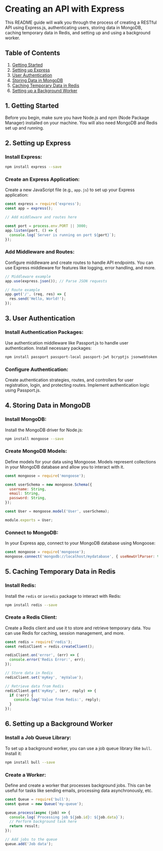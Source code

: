 # Creating an API with Express

This README guide will walk you through the process of creating a RESTful API using Express.js, authenticating users, storing data in MongoDB, caching temporary data in Redis, and setting up and using a background worker.

## Table of Contents

1. [Getting Started](#getting-started)
2. [Setting up Express](#setting-up-express)
3. [User Authentication](#user-authentication)
4. [Storing Data in MongoDB](#storing-data-in-mongodb)
5. [Caching Temporary Data in Redis](#caching-temporary-data-in-redis)
6. [Setting up a Background Worker](#setting-up-a-background-worker)

## 1. Getting Started

Before you begin, make sure you have Node.js and npm (Node Package Manager) installed on your machine. You will also need MongoDB and Redis set up and running.

## 2. Setting up Express

### Install Express:

```bash
npm install express --save
```

### Create an Express Application:

Create a new JavaScript file (e.g., `app.js`) to set up your Express application:

```javascript
const express = require('express');
const app = express();

// Add middleware and routes here

const port = process.env.PORT || 3000;
app.listen(port, () => {
  console.log(`Server is running on port ${port}`);
});
```

### Add Middleware and Routes:

Configure middleware and create routes to handle API endpoints. You can use Express middleware for features like logging, error handling, and more.

```javascript
// Middleware example
app.use(express.json()); // Parse JSON requests

// Route example
app.get('/', (req, res) => {
  res.send('Hello, World!');
});
```

## 3. User Authentication

### Install Authentication Packages:

Use authentication middleware like Passport.js to handle user authentication. Install necessary packages:

```bash
npm install passport passport-local passport-jwt bcryptjs jsonwebtoken --save
```

### Configure Authentication:

Create authentication strategies, routes, and controllers for user registration, login, and protecting routes. Implement authentication logic using Passport.js.

## 4. Storing Data in MongoDB

### Install MongoDB:

Install the MongoDB driver for Node.js:

```bash
npm install mongoose --save
```

### Create MongoDB Models:

Define models for your data using Mongoose. Models represent collections in your MongoDB database and allow you to interact with it.

```javascript
const mongoose = require('mongoose');

const userSchema = new mongoose.Schema({
  username: String,
  email: String,
  password: String,
});

const User = mongoose.model('User', userSchema);

module.exports = User;
```

### Connect to MongoDB:

In your Express app, connect to your MongoDB database using Mongoose:

```javascript
const mongoose = require('mongoose');
mongoose.connect('mongodb://localhost/mydatabase', { useNewUrlParser: true });
```

## 5. Caching Temporary Data in Redis

### Install Redis:

Install the `redis` or `ioredis` package to interact with Redis:

```bash
npm install redis --save
```

### Create a Redis Client:

Create a Redis client and use it to store and retrieve temporary data. You can use Redis for caching, session management, and more.

```javascript
const redis = require('redis');
const redisClient = redis.createClient();

redisClient.on('error', (err) => {
  console.error('Redis Error:', err);
});

// Store data in Redis
redisClient.set('myKey', 'myValue');

// Retrieve data from Redis
redisClient.get('myKey', (err, reply) => {
  if (!err) {
    console.log('Value from Redis:', reply);
  }
});
```

## 6. Setting up a Background Worker

### Install a Job Queue Library:

To set up a background worker, you can use a job queue library like `bull`. Install it:

```bash
npm install bull --save
```

### Create a Worker:

Define and create a worker that processes background jobs. This can be useful for tasks like sending emails, processing data asynchronously, etc.

```javascript
const Queue = require('bull');
const queue = new Queue('my-queue');

queue.process(async (job) => {
  console.log(`Processing job ${job.id}: ${job.data}`);
  // Perform background task here
  return result;
});

// Add jobs to the queue
queue.add('Job data');
```

